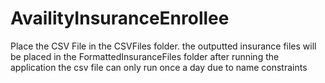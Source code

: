 # AvailityInsuranceEnrollee

Place the CSV File in the CSVFiles folder.
the outputted insurance files will be placed in the FormattedInsuranceFiles folder after running the application
the csv file can only run once a day due to name constraints